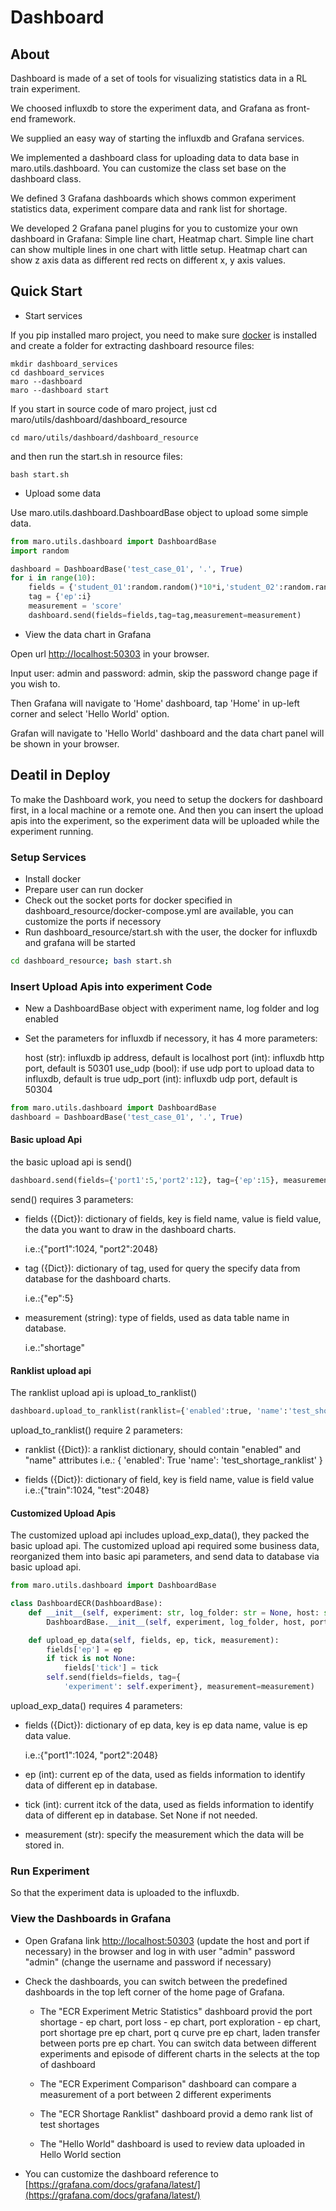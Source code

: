 # Dashboard

## About

Dashboard is made of a set of tools for visualizing statistics data in a RL train experiment.

We choosed influxdb to store the experiment data, and Grafana as front-end framework.

We supplied an easy way of starting the influxdb and Grafana services.

We implemented a dashboard class for uploading data to data base in maro.utils.dashboard. You can customize the class set base on the dashboard class.

We defined 3 Grafana dashboards which shows common experiment statistics data, experiment compare data and rank list for shortage.

We developed 2 Grafana panel plugins for you to customize your own dashboard in Grafana: Simple line chart, Heatmap chart. Simple line chart can show multiple lines in one chart with little setup. Heatmap chart can show z axis data as different red rects on different x, y axis values.

## Quick Start

- Start services

If you pip installed maro project, you need to make sure [docker](https://docs.docker.com/install/) is installed and create a folder for extracting dashboard resource files:

```shell
mkdir dashboard_services
cd dashboard_services
maro --dashboard
maro --dashboard start
```

If you start in source code of maro project, just cd maro/utils/dashboard/dashboard_resource

```shell
cd maro/utils/dashboard/dashboard_resource
```

and then run the start.sh in resource files:

```shell
bash start.sh
```

- Upload some data

Use maro.utils.dashboard.DashboardBase object to upload some simple data.

```python
from maro.utils.dashboard import DashboardBase
import random

dashboard = DashboardBase('test_case_01', '.', True)
for i in range(10):
    fields = {'student_01':random.random()*10*i,'student_02':random.random()*15*i}
    tag = {'ep':i}
    measurement = 'score'
    dashboard.send(fields=fields,tag=tag,measurement=measurement)
```

- View the data chart in Grafana

Open url [http://localhost:50303](http://localhost:50303) in your browser.

Input user: admin and password: admin, skip the password change page if you wish to.

Then Grafana will navigate to 'Home' dashboard, tap 'Home' in up-left corner and select 'Hello World' option.

Grafan will navigate to 'Hello World' dashboard and the data chart panel will be shown in your browser.

## Deatil in Deploy

To make the Dashboard work, you need to setup the dockers for dashboard first, in a local machine or a remote one. And then you can insert the upload apis into the experiment, so the experiment data will be uploaded while the experiment running.

### Setup Services

- Install docker
- Prepare user can run docker
- Check out the socket ports for docker specified in dashboard_resource/docker-compose.yml are available, you can customize the ports if necessory
- Run dashboard_resource/start.sh with the user, the docker for influxdb and grafana will be started

```sh
cd dashboard_resource; bash start.sh
```

### Insert Upload Apis into experiment Code

- New a DashboardBase object with experiment name, log folder and log enabled
- Set the parameters for influxdb if necessory, it has 4 more parameters:
  
    host (str): influxdb ip address, default is localhost
    port (int): influxdb http port, default is 50301
    use_udp (bool): if use udp port to upload data to influxdb, default is true
    udp_port (int): influxdb udp port, default is 50304

```python
from maro.utils.dashboard import DashboardBase
dashboard = DashboardBase('test_case_01', '.', True)
```

#### Basic upload Api

the basic upload api is send()

```python
dashboard.send(fields={'port1':5,'port2':12}, tag={'ep':15}, measurement='shortage')
```

send() requires 3 parameters:

- fields ({Dict}): dictionary of fields, key is field name, value is field value, the data you want to draw in the dashboard charts.

    i.e.:{"port1":1024, "port2":2048}

- tag ({Dict}): dictionary of tag, used for query the specify data from database for the dashboard charts.

    i.e.:{"ep":5}

- measurement (string): type of fields, used as data table name in database.

    i.e.:"shortage"

#### Ranklist upload api

The ranklist upload api is upload_to_ranklist()

```python
dashboard.upload_to_ranklist(ranklist={'enabled':true, 'name':'test_shortage_ranklist'}, fields={'shortage':128})
```

upload_to_ranklist() require 2 parameters:

- ranklist ({Dict}): a ranklist dictionary, should contain "enabled" and "name" attributes
    i.e.:       {
                'enabled': True
                'name': 'test_shortage_ranklist'
                }

- fields ({Dict}): dictionary of field, key is field name, value is field value
    i.e.:{"train":1024, "test":2048}

#### Customized Upload Apis

The customized upload api includes upload_exp_data(), they packed the basic upload api. The customized upload api required some business data, reorganized them into basic api parameters, and send data to database via basic upload api.

```python
from maro.utils.dashboard import DashboardBase

class DashboardECR(DashboardBase):
    def __init__(self, experiment: str, log_folder: str = None, host: str = 'localhost', port: int = 50301, use_udp: bool = True, udp_port: int = 50304):
        DashboardBase.__init__(self, experiment, log_folder, host, port, use_udp, udp_port)

    def upload_ep_data(self, fields, ep, tick, measurement):
        fields['ep'] = ep
        if tick is not None:
            fields['tick'] = tick
        self.send(fields=fields, tag={
            'experiment': self.experiment}, measurement=measurement)
```

upload_exp_data() requires 4 parameters:

- fields ({Dict}): dictionary of ep data, key is ep data name, value is ep data value.

    i.e.:{"port1":1024, "port2":2048}

- ep (int): current ep of the data, used as fields information to identify data of different ep in database.

- tick (int): current itck of the data, used as fields information to identify data of different ep in database. Set None if not needed.

- measurement (str): specify the measurement which the data will be stored in.

### Run Experiment

So that the experiment data is uploaded to the influxdb.

### View the Dashboards in Grafana

- Open Grafana link [http://localhost:50303](http://localhost:50303) (update the host and port if necessary) in the browser and log in with user "admin" password "admin" (change the username and password if necessary)

- Check the dashboards, you can switch between the predefined dashboards in the top left corner of the home page of Grafana.

  - The "ECR Experiment Metric Statistics" dashboard provid the  port shortage - ep chart, port loss - ep chart, port exploration - ep chart, port shortage pre ep chart, port q curve pre ep chart, laden transfer between ports pre ep chart. You can switch data between different experiments and episode of different charts in the selects at the top of dashboard

  - The "ECR Experiment Comparison" dashboard can compare a measurement of a port between 2 different experiments

  - The "ECR Shortage Ranklist" dashboard provid a demo rank list of test shortages

  - The "Hello World" dashboard is used to review data uploaded in Hello World section

- You can customize the dashboard reference to [https://grafana.com/docs/grafana/latest/](https://grafana.com/docs/grafana/latest/)